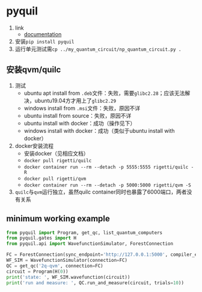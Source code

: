 # pyquil

1. link
   * [documentation](http://docs.rigetti.com/en/stable/)
2. 安装`pip install pyquil`
3. 运行单元测试需`cp ../my_quantum_circuit/np_quantum_circuit.py .`

## 安装qvm/quilc

1. 测试
   * ubuntu apt install from `.deb`文件：失败，需要`glibc2.28`；应该无法解决，ubuntu19.04方才用上了`glibc2.29`
   * windows install from `.msi`文件：失败，原因不详
   * ubuntu install from source：失败，原因不详
   * ubuntu install with docker：成功（操作见下）
   * windows install with docker：成功（类似于ubuntu install with docker）
2. docker安装流程
   * 安装docker（见相应文档）
   * `docker pull rigetti/quilc`
   * `docker container run --rm --detach -p 5555:5555 rigetti/quilc -R`
   * `docker pull rigetti/qvm`
   * `docker container run --rm --detach -p 5000:5000 rigetti/qvm -S`
3. `quilc`与`qvm`运行独立，虽然quilc container同时也暴露了6000端口，两者没有关系

## minimum working example

```Python
from pyquil import Program, get_qc, list_quantum_computers
from pyquil.gates import H
from pyquil.api import WavefunctionSimulator, ForestConnection

FC = ForestConnection(sync_endpoint='http://127.0.0.1:5000', compiler_endpoint='tcp://127.0.0.1:5555')
WF_SIM = WavefunctionSimulator(connection=FC)
QC = get_qc('2q-qvm', connection=FC)
circuit = Program(H(0))
print('state: ', WF_SIM.wavefunction(circuit))
print('run and measure: ', QC.run_and_measure(circuit, trials=10))
```

